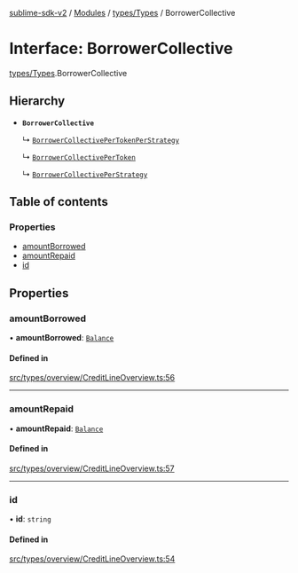 [sublime-sdk-v2](../README.md) / [Modules](../modules.md) / [types/Types](../modules/types_Types.md) / BorrowerCollective

# Interface: BorrowerCollective

[types/Types](../modules/types_Types.md).BorrowerCollective

## Hierarchy

- **`BorrowerCollective`**

  ↳ [`BorrowerCollectivePerTokenPerStrategy`](types_Types.BorrowerCollectivePerTokenPerStrategy.md)

  ↳ [`BorrowerCollectivePerToken`](types_Types.BorrowerCollectivePerToken.md)

  ↳ [`BorrowerCollectivePerStrategy`](types_Types.BorrowerCollectivePerStrategy.md)

## Table of contents

### Properties

- [amountBorrowed](types_Types.BorrowerCollective.md#amountborrowed)
- [amountRepaid](types_Types.BorrowerCollective.md#amountrepaid)
- [id](types_Types.BorrowerCollective.md#id)

## Properties

### amountBorrowed

• **amountBorrowed**: [`Balance`](types_Types.Balance.md)

#### Defined in

[src/types/overview/CreditLineOverview.ts:56](https://github.com/sublime-finance/sublime-sdk/blob/cbfce7e/src/types/overview/CreditLineOverview.ts#L56)

___

### amountRepaid

• **amountRepaid**: [`Balance`](types_Types.Balance.md)

#### Defined in

[src/types/overview/CreditLineOverview.ts:57](https://github.com/sublime-finance/sublime-sdk/blob/cbfce7e/src/types/overview/CreditLineOverview.ts#L57)

___

### id

• **id**: `string`

#### Defined in

[src/types/overview/CreditLineOverview.ts:54](https://github.com/sublime-finance/sublime-sdk/blob/cbfce7e/src/types/overview/CreditLineOverview.ts#L54)
